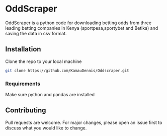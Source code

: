 # OddScraper

OddScraper is a python code for downloading betting odds from three leading betting companies in Kenya (sportpesa,sportybet and Betika) and saving the data in csv format.

## Installation

Clone the repo to your local machine

```bash
git clone https://github.com/KamauDennis/Oddscraper.git
```

### Requirements

Make sure python and pandas are installed

## Contributing

Pull requests are welcome. For major changes, please open an issue first to discuss what you would like to change.